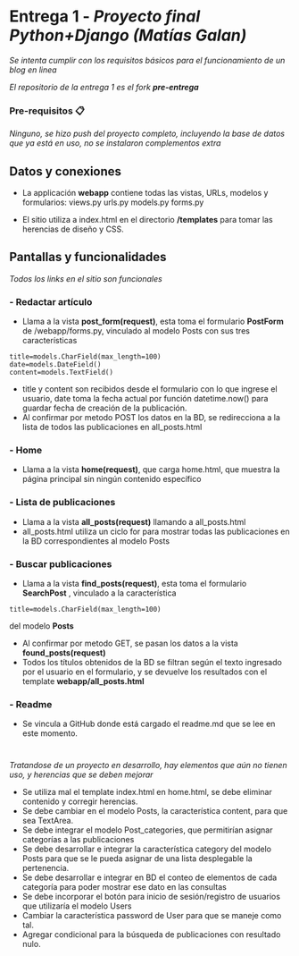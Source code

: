 # Entrega 1 - _Proyecto final Python+Django (Matías Galan)_

_Se intenta cumplir con los requisitos básicos para el funcionamiento de un blog en linea_

_El repositorio de la entrega 1 es el fork **pre-entrega**_

### Pre-requisitos 📋

_Ninguno, se hizo push del proyecto completo, incluyendo la base de datos que ya está en uso, no se instalaron complementos extra_

## Datos y conexiones

- La applicación **webapp** contiene todas las vistas, URLs, modelos y formularios:
views.py
urls.py
models.py
forms.py

- El sitio utiliza a index.html en el directorio **/templates** para tomar las herencias de diseño y CSS.

## Pantallas y funcionalidades
_Todos los links en el sitio son funcionales_

### - Redactar artículo
* Llama a la vista **post_form(request)**, esta toma el formulario **PostForm** de /webapp/forms.py, vinculado al modelo Posts con sus tres características
```
title=models.CharField(max_length=100)
date=models.DateField()
content=models.TextField()
```
* title y content son recibidos desde el formulario con lo que ingrese el usuario, date toma la fecha actual por función datetime.now() para guardar fecha de creación de la publicación.
* Al confirmar por metodo POST los datos en la BD, se redirecciona a la lista de todos las publicaciones en all_posts.html

### - Home
* Llama a la vista **home(request)**, que carga home.html, que muestra la página principal sin ningún contenido específico

### - Lista de publicaciones
* Llama a la vista **all_posts(request)** llamando a all_posts.html
* all_posts.html utiliza un ciclo for para mostrar todas las publicaciones en la BD correspondientes al modelo Posts

### - Buscar publicaciones
* Llama a la vista **find_posts(request)**, esta toma el formulario **SearchPost** , vinculado a la característica 
```
title=models.CharField(max_length=100)
```
del modelo **Posts**
* Al confirmar por metodo GET, se pasan los datos a la vista **found_posts(request)**
* Todos los títulos obtenidos de la BD se filtran según el texto ingresado por el usuario en el formulario, y se devuelve los resultados con el template **webapp/all_posts.html**

### - Readme
* Se vincula a GitHub donde está cargado el readme.md que se lee en este momento.



#

_Tratandose de un proyecto en desarrollo, hay elementos que aún no tienen uso, y herencias que se deben mejorar_

* Se utiliza mal el template index.html en home.html, se debe eliminar contenido y corregir herencias.
* Se debe cambiar en el modelo Posts, la característica content, para que sea TextArea.
* Se debe integrar el modelo Post_categories, que permitirían asignar categorías a las publicaciones
* Se debe desarrollar e integrar la característica category del modelo Posts para que se le pueda asignar de una lista desplegable la pertenencia.
* Se debe desarrollar e integrar en BD el conteo de elementos de cada categoría para poder mostrar ese dato en las consultas
* Se debe incorporar el botón para inicio de sesión/registro de usuarios que utilizaría el modelo Users
* Cambiar la característica password de User para que se maneje como tal.
* Agregar condicional para la búsqueda de publicaciones con resultado nulo.

